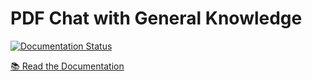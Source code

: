 # PDF Chat with General Knowledge

[![Documentation Status](https://readthedocs.org/projects/RAG_app/badge/?version=latest)](https://RAG_app.readthedocs.io/en/latest/?badge=latest)

[📚 Read the Documentation](https://RAG_app.readthedocs.io/)